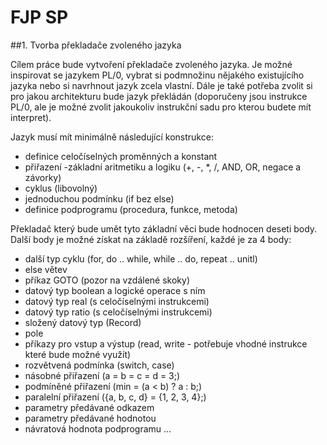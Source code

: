 # FJP SP
##1. Tvorba překladače zvoleného jazyka

Cílem práce bude vytvoření překladače zvoleného jazyka. Je možné inspirovat se jazykem PL/0, vybrat si podmnožinu nějakého existujícího jazyka nebo si navrhnout jazyk zcela vlastní. Dále je také potřeba zvolit si pro jakou architekturu bude jazyk překládán (doporučeny jsou instrukce PL/0, ale je možné zvolit jakoukoliv instrukční sadu pro kterou budete mít interpret). 

Jazyk musí mít minimálně následující konstrukce:

- definice celočíselných proměnných a konstant
- přiřazení
-základní aritmetiku a logiku (+, -, *, /, AND, OR, negace a závorky)
- cyklus (libovolný)
- jednoduchou podmínku (if bez else)
- definice podprogramu (procedura, funkce, metoda)

Překladač který bude umět tyto základní věci bude hodnocen deseti body. Další body je možné získat na základě rozšíření, každé je za 4 body:

- další typ cyklu (for, do .. while, while .. do, repeat .. unitl)
- else větev
- příkaz GOTO (pozor na vzdálené skoky)
- datový typ boolean a logické operace s ním
- datový typ real (s celočíselnými instrukcemi)
- datový typ ratio (s celočíselnými instrukcemi)
- složený datový typ (Record)
- pole 
- příkazy pro vstup a výstup (read, write - potřebuje vhodné instrukce které bude možné využít)
- rozvětvená podmínka (switch, case)
- násobné přiřazení (a = b = c = d = 3;)
- podmíněné přiřazení (min = (a < b) ? a : b;)
- paralelní přiřazení ({a, b, c, d} = {1, 2, 3, 4};)
- parametry předávané odkazem
- parametry předávané hodnotou
- návratová hodnota podprogramu
...
